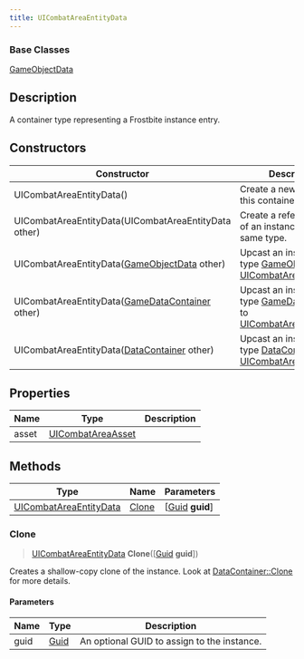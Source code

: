 ```yaml
---
title: UICombatAreaEntityData
---
```

### Base Classes

[GameObjectData](GameObjectData)

## Description

A container type representing a Frostbite instance entry.

## Constructors

| Constructor                                                                       | Description                                                                                                                         |
| --------------------------------------------------------------------------------- | ----------------------------------------------------------------------------------------------------------------------------------- |
| UICombatAreaEntityData()                                                          | Create a new instance of this container type.                                                                                       |
| UICombatAreaEntityData(UICombatAreaEntityData other)                              | Create a reference copy of an instance of the same type.                                                                            |
| UICombatAreaEntityData([GameObjectData](GameObjectData) other)                    | Upcast an instance of type [GameObjectData](GameObjectData) to [UICombatAreaEntityData](UICombatAreaEntityData).                    |
| UICombatAreaEntityData([GameDataContainer](GameDataContainer) other)              | Upcast an instance of type [GameDataContainer](GameDataContainer) to [UICombatAreaEntityData](UICombatAreaEntityData).              |
| UICombatAreaEntityData([DataContainer](/vext/ref/shared/class/datacontainer) other) | Upcast an instance of type [DataContainer](/vext/ref/shared/class/datacontainer) to [UICombatAreaEntityData](UICombatAreaEntityData). |

## Properties

| Name  | Type                                   | Description |
| ----- | -------------------------------------- | ----------- |
| asset | [UICombatAreaAsset](UICombatAreaAsset) |             |

## Methods

| Type                                             | Name            | Parameters                                     |
| ------------------------------------------------ | --------------- | ---------------------------------------------- |
| [UICombatAreaEntityData](UICombatAreaEntityData) | [Clone](#clone) | \[[Guid](/vext/ref/shared/class/guid) **guid**\] |

### Clone

> [UICombatAreaEntityData](UICombatAreaEntityData) **Clone**(\[[Guid](/vext/ref/shared/class/guid) **guid**\])

Creates a shallow-copy clone of the instance. Look at [DataContainer::Clone](/vext/ref/shared/class/datacontainer#clone) for more details.

#### Parameters

| Name | Type         | Description                                 |
| ---- | ------------ | ------------------------------------------- |
| guid | [Guid](Guid) | An optional GUID to assign to the instance. |
